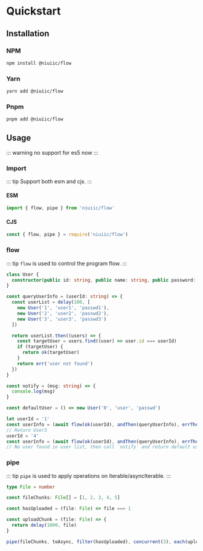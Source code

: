 # Quickstart

## Installation

### NPM

```sh
npm install @niuiic/flow
```

### Yarn

```sh
yarn add @niuiic/flow
```

### Pnpm

```sh
pnpm add @niuiic/flow
```

## Usage

::: warning
no support for es5 now
:::

### Import

::: tip
Support both esm and cjs.
:::

#### ESM

```typescript
import { flow, pipe } from 'niuiic/flow'
```

#### CJS

```typescript
const { flow, pipe } = require('niuiic/flow')
```

### flow

::: tip
`flow` is used to control the program flow.
:::

```typescript
class User {
  constructor(public id: string, public name: string, public password: string) {}
}

const queryUserInfo = (userId: string) => {
  const userList = delay(100, [
    new User('1', 'user1', 'passwd1'),
    new User('2', 'user2', 'passwd2'),
    new User('3', 'user3', 'passwd3')
  ])

  return userList.then((users) => {
    const targetUser = users.find((user) => user.id === userId)
    if (targetUser) {
      return ok(targetUser)
    }
    return err('user not found')
  })
}

const notify = (msg: string) => {
  console.log(msg)
}

const defaultUser = () => new User('0', 'user', 'passwd')

let userId = '1'
const userInfo = (await flow(ok(userId), andThen(queryUserInfo), errThen(notify))).unwrap()
// Return User3
userId = '4'
const userInfo = (await flow(ok(userId), andThen(queryUserInfo), errThen(notify))).unwrapOrElse(defaultUser)
// No user found in user list, then call `notify` and return default user.
```

### pipe

::: tip
`pipe` is used to apply operations on iterable/asyncIterable.
:::

```typescript
type File = number

const fileChunks: File[] = [1, 2, 3, 4, 5]

const hasUploaded = (file: File) => file === 1

const uploadChunk = (file: File) => {
  return delay(1000, file)
}

pipe(fileChunks, toAsync, filter(hasUploaded), concurrent(3), each(uploadChunk))
```
